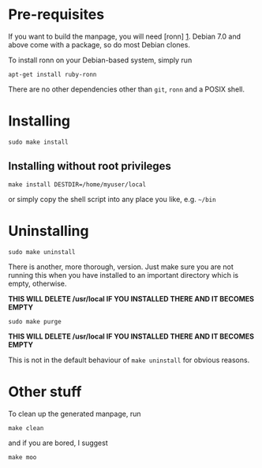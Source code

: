 # Pre-requisites #

If you want to build the manpage, you will need [ronn] [1].
Debian 7.0 and above come with a package, so do most Debian clones.

To install ronn on your Debian-based system, simply run

	apt-get install ruby-ronn

There are no other dependencies other than `git`, `ronn` and a POSIX shell.


# Installing #

	sudo make install

## Installing without root privileges ##

	make install DESTDIR=/home/myuser/local

or simply copy the shell script into any place you like, e.g. `~/bin`


# Uninstalling #

	sudo make uninstall

There is another, more thorough, version. Just make sure you are not running
this when you have installed to an important directory which is empty,
otherwise.

**THIS WILL DELETE /usr/local IF YOU INSTALLED THERE AND IT BECOMES EMPTY**

	sudo make purge

**THIS WILL DELETE /usr/local IF YOU INSTALLED THERE AND IT BECOMES EMPTY**

This is not in the default behaviour of `make uninstall` for obvious reasons.


# Other stuff #

To clean up the generated manpage, run

	make clean

and if you are bored, I suggest

	make moo

[1]: http://rtomayko.github.io/ronn/
